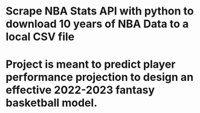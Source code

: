 # Scrape NBA Stats API with python to download 10 years of NBA Data to a local CSV file
# Project is meant to predict player performance projection to design an effective 2022-2023 fantasy basketball model.
